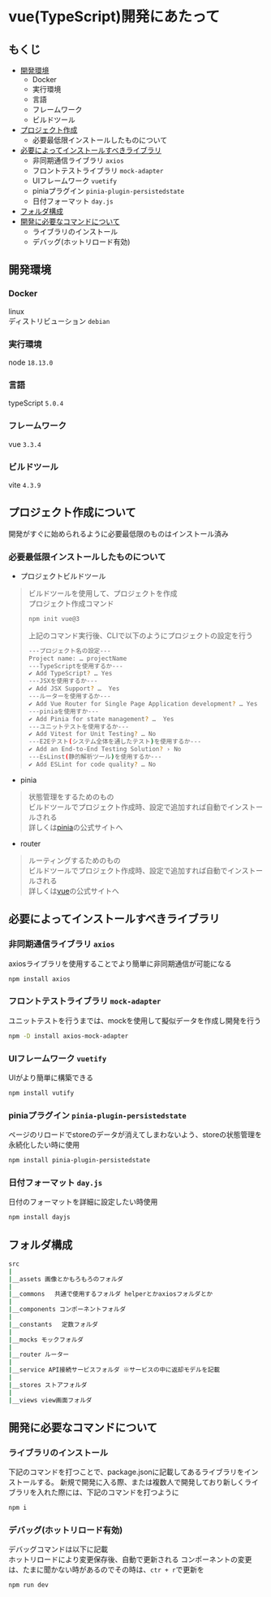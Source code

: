 # vue(TypeScript)開発にあたって
## もくじ
- [開発環境](#開発環境)
  - Docker
  - 実行環境
  - 言語
  - フレームワーク
  - ビルドツール
- [プロジェクト作成](#プロジェクト作成について)
  - 必要最低限インストールしたものについて
- [必要によってインストールすべきライブラリ](#必要によってインストールすべきライブラリ)
  - 非同期通信ライブラリ `axios`
  - フロントテストライブラリ `mock-adapter`
  - UIフレームワーク `vuetify`
  - piniaプラグイン `pinia-plugin-persistedstate`
  - 日付フォーマット `day.js`
- [フォルダ構成](#フォルダ構成)
- [開発に必要なコマンドについて](#開発に必要なコマンドについて)
  - ライブラリのインストール
  - デバッグ(ホットリロード有効)

## 開発環境
### Docker
linux  
ディストリビューション `debian`

### 実行環境
node `18.13.0`

### 言語
typeScript `5.0.4`

### フレームワーク
vue `3.3.4`

### ビルドツール
vite `4.3.9`

## プロジェクト作成について
開発がすぐに始められるように必要最低限のものはインストール済み
### 必要最低限インストールしたものについて
- プロジェクトビルドツール  
>ビルドツールを使用して、プロジェクトを作成  
> プロジェクト作成コマンド
>```bash 
>npm init vue@3
>```
>上記のコマンド実行後、CLIで以下のようにプロジェクトの設定を行う    
>```bash 
>---プロジェクト名の設定---  
> Project name: … projectName
>---TypeScriptを使用するか---
>✔ Add TypeScript? … Yes
>---JSXを使用するか---
>✔ Add JSX Support? …  Yes
>---ルーターを使用するか---
>✔ Add Vue Router for Single Page Application development? … Yes
>---piniaを使用すか---
>✔ Add Pinia for state management? …  Yes
>---ユニットテストを使用するか---
>✔ Add Vitest for Unit Testing? … No 
>---E2Eテスト(システム全体を通したテスト)を使用するか---
>✔ Add an End-to-End Testing Solution? › No
>---EsLinst(静的解析ツール)を使用するか---
>✔ Add ESLint for code quality? … No 
>```
- pinia
>状態管理をするためのもの  
>ビルドツールでプロジェクト作成時、設定で追加すれば自動でインストールされる  
>詳しくは[pinia](https://pinia.vuejs.org/core-concepts/)の公式サイトへ
- router
>ルーティングするためのもの  
>ビルドツールでプロジェクト作成時、設定で追加すれば自動でインストールされる  
>詳しくは[vue](https://router.vuejs.org/guide/)の公式サイトへ

## 必要によってインストールすべきライブラリ
### 非同期通信ライブラリ `axios`
axiosライブラリを使用することでより簡単に非同期通信が可能になる
```bash 
npm install axios
```
### フロントテストライブラリ `mock-adapter`
ユニットテストを行うまでは、mockを使用して擬似データを作成し開発を行う
```bash 
npm -D install axios-mock-adapter
```
### UIフレームワーク `vuetify`
UIがより簡単に構築できる
```bash 
npm install vutify
```
### piniaプラグイン `pinia-plugin-persistedstate`
ページのリロードでstoreのデータが消えてしまわないよう、storeの状態管理を永続化したい時に使用
```bash 
npm install pinia-plugin-persistedstate
```
### 日付フォーマット `day.js`
日付のフォーマットを詳細に設定したい時使用
```bash 
npm install dayjs
```

## フォルダ構成
```bash 
src  
|  
|__assets 画像とかもろもろのフォルダ  
|  
|__commons 　共通で使用するフォルダ helperとかaxiosフォルダとか  
|  
|__components コンポーネントフォルダ  
|  
|__constants 　定数フォルダ  
|  
|__mocks モックフォルダ  
|  
|__router ルーター  
|  
|__service API接続サービスフォルダ ※サービスの中に返却モデルを記載  
|  
|__stores ストアフォルダ  
|  
|__views view画面フォルダ
```

## 開発に必要なコマンドについて
### ライブラリのインストール
下記のコマンドを打つことで、package.jsonに記載してあるライブラリをインストールする。
新規で開発に入る際、または複数人で開発しており新しくライブラリを入れた際には、下記のコマンドを打つように
```bash 
npm i
```

### デバッグ(ホットリロード有効)
デバッグコマンドは以下に記載  
ホットリロードにより変更保存後、自動で更新される
コンポーネントの変更は、たまに聞かない時があるのでその時は、`ctr + r`で更新を
```bash
npm run dev
```

